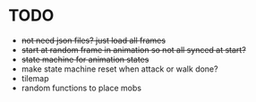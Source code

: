 # TODO

- <del>not need json files? just load all frames</del>
- <del>start at random frame in animation so not all synced at start?</del>
- <del>state machine for animation states</del>
- make state machine reset when attack or walk done?
- tilemap
- random functions to place mobs
